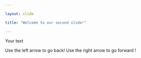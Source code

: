 ```yaml
---

layout: slide

title: "Welcome to our second slide!"

---
```


Your text

Use the left arrow to go back!
Use the right arrow to go forward !
